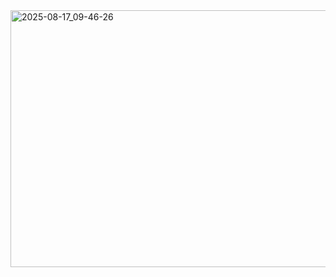 <img width="590" height="411" alt="2025-08-17_09-46-26" src="https://github.com/user-attachments/assets/87a7a430-7d38-442e-818e-243c0ad57e5a" />
